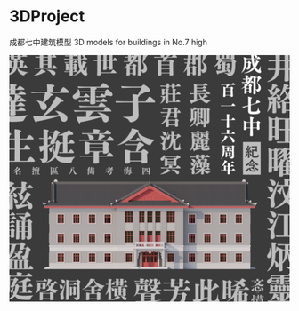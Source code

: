 # 3DProject
成都七中建筑模型 3D models for buildings in No.7 high

![](https://raw.githubusercontent.com/No-7-High-School/3DProject/main/Images/116.png)